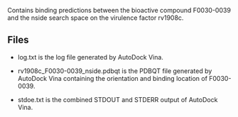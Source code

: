 Contains binding predictions between the bioactive compound F0030-0039 and the nside search space on the virulence factor rv1908c.

## Files

- log.txt is the log file generated by AutoDock Vina.

- rv1908c_F0030-0039_nside.pdbqt is the PDBQT file generated by AutoDock Vina containing the orientation and binding location of F0030-0039.

- stdoe.txt is the combined STDOUT and STDERR output of AutoDock Vina.

